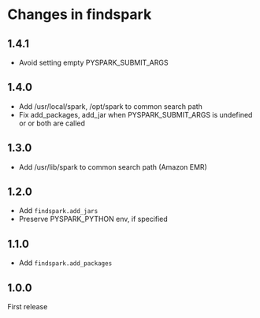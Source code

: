 # Changes in findspark

## 1.4.1

- Avoid setting empty PYSPARK_SUBMIT_ARGS

## 1.4.0

- Add /usr/local/spark, /opt/spark to common search path
- Fix add_packages, add_jar when PYSPARK_SUBMIT_ARGS is undefined or or both are called

## 1.3.0

- Add /usr/lib/spark to common search path (Amazon EMR)

## 1.2.0

- Add `findspark.add_jars`
- Preserve PYSPARK_PYTHON env, if specified

## 1.1.0

- Add `findspark.add_packages`


## 1.0.0

First release
